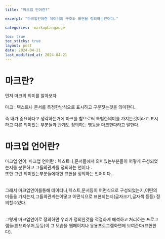 ```yaml
---
title: "마크업 언어란?"

excerpt: "마크업언어란 데이터의 구조와 표현을 정의하는언어다."

categories: -markupLangauge

toc: true
toc_sticky: true
layout: post
date: 2024-04-21
last_modified_at: 2024-04-21
---
```



# 마크란?
먼저 마크의 의미를 알아보자\
\
마크 : 텍스트나 문서를 특정한방식으로 표시하고 구분짓는것을 의미한다.
\
\
즉 내가 중요하다고 생각하는거에 마크를 함으로써 특별한의미를 가지는것이라고 표시하고 다른 의미있는 부분들과 관계도 정의하는 행동을 마크한다라고 말한다.


# 마크업 언어란?

마크업 언어: 마크업 언어란 : 텍스트나,문서들에서 의미있는부분들이 어떻게 구성되었는지를 분류하고 그들의관계를 정의하는 언어다 .\
또한 그런 의미있는부분들에대한 표현을 정의하는 언어이다.
\
\
\
그래서  마크업언어를통해 데이터나,텍스트,문서등이 어떤식으로 구성되었는지,어떤의미들을 가지는지,그들의관계는어떻고 어떤식으로 표현되는지(글자크기,글자색 등등) 정의할수있다.
\
\
\
그렇게 마크업언어로 정의하면  우리가 정의한것을 적절하게 해석하고 처리하는 프로그램들(웹브라우저,등등)이 그 모습을 웹페이지나 응용프로그램화면에 보여준다(표현한다).

